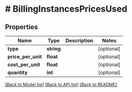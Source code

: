 # # BillingInstancesPricesUsed

## Properties

Name | Type | Description | Notes
------------ | ------------- | ------------- | -------------
**type** | **string** |  | [optional]
**price_per_unit** | **float** |  | [optional]
**cost_per_unit** | **float** |  | [optional]
**quantity** | **int** |  | [optional]

[[Back to Model list]](../../README.md#models) [[Back to API list]](../../README.md#endpoints) [[Back to README]](../../README.md)
